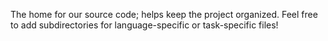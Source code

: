 The home for our source code; helps keep the project organized. Feel free to add subdirectories for language-specific or task-specific files!